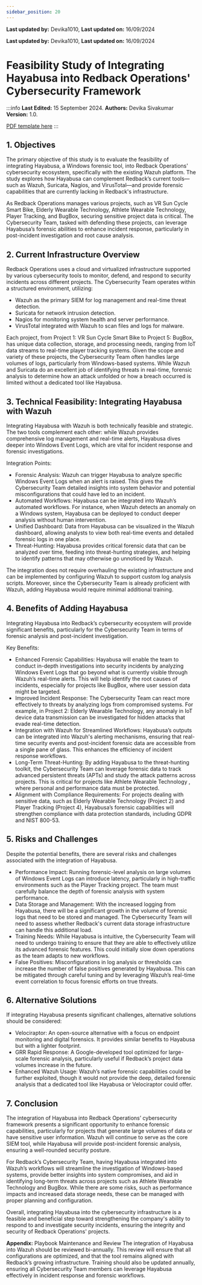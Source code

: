 ```yaml
---
sidebar_position: 20
---
```


**Last updated by:** Devika1010, **Last updated on:** 16/09/2024


**Last updated by:** Devika1010, **Last updated on:** 16/09/2024


# Feasibility Study of Integrating Hayabusa into Redback Operations' Cybersecurity Framework

:::info
 **Last Edited:** 15 September 2024. **Authors:** Devika Sivakumar  **Version:** 1.0.

[PDF template here](docs\Feasibility-Study-Hayabusa.pdf)
:::

## 1. Objectives

The primary objective of this study is to evaluate the feasibility of integrating Hayabusa, a Windows forensic tool, into Redback Operations' cybersecurity ecosystem, specifically with the existing Wazuh platform. The study explores how Hayabusa can complement Redback’s current tools—such as Wazuh, Suricata, Nagios, and VirusTotal—and provide forensic capabilities that are currently lacking in Redback's 
infrastructure.

As Redback Operations manages various projects, such as VR Sun Cycle Smart Bike, Elderly Wearable Technology, Athlete Wearable Technology, Player Tracking, and BugBox, securing sensitive project data is critical. The Cybersecurity Team, tasked with defending these projects, can leverage Hayabusa’s forensic abilities to enhance incident response, particularly in post-incident investigation and root cause analysis.

## 2. Current Infrastructure Overview

Redback Operations uses a cloud and virtualized infrastructure supported by various cybersecurity tools to monitor, defend, and respond to security incidents across different projects. The Cybersecurity Team operates within a structured environment, utilizing:

 - Wazuh as the primary SIEM for log management and real-time threat detection.
 - Suricata for network intrusion detection.
 - Nagios for monitoring system health and server performance.
 - VirusTotal integrated with Wazuh to scan files and logs for malware.

Each project, from Project 1: VR Sun Cycle Smart Bike to Project 5: BugBox, has unique data collection, storage, and processing needs, ranging from IoT data streams to real-time player tracking systems. Given the scope and variety of these projects, the Cybersecurity Team often handles large volumes of logs, particularly from Windows-based systems. While Wazuh and Suricata do an excellent job of identifying threats in real-time, forensic analysis to determine how an attack unfolded or how a breach occurred is limited without a dedicated tool like Hayabusa.

## 3. Technical Feasibility: Integrating Hayabusa with Wazuh

Integrating Hayabusa with Wazuh is both technically feasible and strategic. The two tools complement each other: while Wazuh provides comprehensive log management and real-time alerts, Hayabusa dives deeper into Windows Event Logs, which are vital for incident response and forensic investigations.

Integration Points:

 - Forensic Analysis: Wazuh can trigger Hayabusa to analyze specific Windows Event Logs when an alert is raised. This gives the Cybersecurity Team detailed insights into system behavior and potential misconfigurations that could have led to an incident.
 - Automated Workflows: Hayabusa can be integrated into Wazuh’s automated workflows. For instance, when Wazuh detects an anomaly on a Windows system, Hayabusa can be deployed to conduct deeper analysis without human intervention.
 - Unified Dashboard: Data from Hayabusa can be visualized in the Wazuh dashboard, allowing analysts to view both real-time events and detailed forensic logs in one place.
 - Threat-Hunting: Hayabusa provides critical forensic data that can be analyzed over time, feeding into threat-hunting strategies, and helping to identify patterns that may otherwise go unnoticed by Wazuh.

The integration does not require overhauling the existing infrastructure and can be implemented by configuring Wazuh to support custom log analysis scripts. Moreover, since the Cybersecurity Team is already proficient with Wazuh, adding Hayabusa would require minimal additional training.

## 4. Benefits of Adding Hayabusa

Integrating Hayabusa into Redback’s cybersecurity ecosystem will provide significant benefits, particularly for the Cybersecurity Team in terms of forensic analysis and post-incident investigation.

Key Benefits:

 - Enhanced Forensic Capabilities: Hayabusa will enable the team to conduct in-depth investigations into security incidents by analyzing Windows Event Logs that go beyond what is currently visible through Wazuh’s real-time alerts. This will help identify the root causes of incidents, especially for projects like BugBox, where user session data might be targeted.
 - Improved Incident Response: The Cybersecurity Team can react more effectively to threats by analyzing logs from compromised systems. For example, in Project 2: Elderly Wearable Technology, any anomaly in IoT device data transmission can be investigated for hidden attacks that evade real-time detection.
 - Integration with Wazuh for Streamlined Workflows: Hayabusa’s outputs can be integrated into Wazuh's alerting mechanisms, ensuring that real-time security events and post-incident forensic data are accessible from a single pane of glass. This enhances the efficiency of incident response workflows.
 - Long-Term Threat-Hunting: By adding Hayabusa to the threat-hunting toolkit, the Cybersecurity Team can leverage forensic data to track advanced persistent threats (APTs) and study the attack patterns across projects. This is critical for projects like Athlete Wearable Technology
, where personal and performance data must be protected.
 - Alignment with Compliance Requirements: For projects dealing with sensitive data, such as Elderly Wearable Technology (Project 2) and Player Tracking (Project 4), Hayabusa’s forensic capabilities will strengthen compliance with data protection standards, including GDPR and NIST 800-53.

## 5. Risks and Challenges

Despite the potential benefits, there are several risks and challenges associated with the integration of Hayabusa.

 - Performance Impact: Running forensic-level analysis on large volumes of Windows Event Logs can introduce latency, particularly in high-traffic environments such as the Player Tracking project. The team must carefully balance the depth of forensic analysis with system performance.
 - Data Storage and Management: With the increased logging from Hayabusa, there will be a significant growth in the volume of forensic logs that need to be stored and managed. The Cybersecurity Team will need to assess whether Redback's current data storage infrastructure can handle this additional load.
 - Training Needs: While Hayabusa is intuitive, the Cybersecurity Team will need to undergo training to ensure that they are able to effectively utilize its advanced forensic features. This could initially slow down operations as the team adapts to new workflows.
 - False Positives: Misconfigurations in log analysis or thresholds can increase the number of false positives generated by Hayabusa. This can be mitigated through careful tuning and by leveraging Wazuh’s real-time event correlation to focus forensic efforts on true threats.

## 6. Alternative Solutions

If integrating Hayabusa presents significant challenges, alternative solutions should be considered:

 - Velociraptor: An open-source alternative with a focus on endpoint monitoring and digital forensics. It provides similar benefits to Hayabusa but with a lighter footprint.
 - GRR Rapid Response: A Google-developed tool optimized for large-scale forensic analysis, particularly useful if Redback’s project data volumes increase in the future.
 - Enhanced Wazuh Usage: Wazuh’s native forensic capabilities could be further exploited, though it would not provide the deep, detailed forensic analysis that a dedicated tool like Hayabusa or Velociraptor could offer.

## 7. Conclusion

The integration of Hayabusa into Redback Operations’ cybersecurity framework presents a significant opportunity to enhance forensic capabilities, particularly for projects that generate large volumes of data or have sensitive user information. Wazuh will continue to serve as the core SIEM tool, while Hayabusa will provide post-incident forensic analysis, ensuring a well-rounded security posture.

For Redback’s Cybersecurity Team, having Hayabusa integrated into Wazuh’s workflows will streamline the investigation of Windows-based systems, provide better insights into system compromises, and aid in identifying long-term threats across projects such as Athlete Wearable Technology and BugBox. While there are some risks, such as performance impacts and increased data storage needs, these can be managed with proper planning and configuration.

Overall, integrating Hayabusa into the cybersecurity infrastructure is a feasible and beneficial step toward strengthening the company's ability to respond to and investigate security incidents, ensuring the integrity and security of Redback Operations' projects.

**Appendix:** Playbook Maintenance and Review The integration of Hayabusa into Wazuh should be reviewed bi-annually. This review will ensure that all configurations are optimized, and that the tool remains aligned with Redback’s growing infrastructure. Training should also be updated annually, ensuring all Cybersecurity Team members can leverage Hayabusa effectively in incident response and forensic workflows.